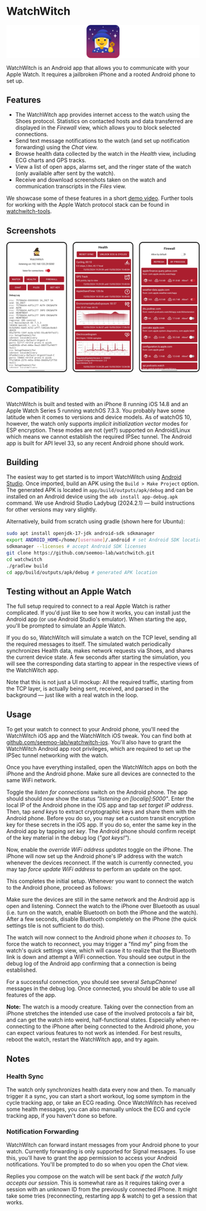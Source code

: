 # WatchWitch

![WatchWitch icon](img/banner.png)

WatchWitch is an Android app that allows you to communicate with your Apple Watch. It requires a jailbroken iPhone and a rooted Android phone to set up. 

## Features

* The WatchWitch app provides internet access to the watch using the Shoes protocol. Statistics on contacted hosts and data transferred are displayed in the *Firewall* view, which allows you to block selected connections.
* Send text message notifications to the watch (and set up notification forwarding) using the *Chat* view.
* Browse health data collected by the watch in the *Health* view, including ECG charts and GPS tracks.
* View a list of open apps, alarms set, and the ringer state of the watch (only available after sent by the watch).
* Receive and download screenshots taken on the watch and communication transcripts in the *Files* view.

We showcase some of these features in a short [demo video](https://www.youtube.com/watch?v=dHz8NHMhtLY). Further tools for working with the Apple Watch protocol stack can be found in [watchwitch-tools](https://github.com/seemoo-lab/watchwitch-tools).

## Screenshots

![Screenshots 1](img/screenshots-1.png)

## Compatibility

WatchWitch is built and tested with an iPhone 8 running iOS 14.8 and an Apple Watch Series 5 running watchOS 7.3.3. You probably have some latitude when it comes to versions and device models. As of watchOS 10, however, the watch only supports _implicit initialization vector_ modes for ESP encryption. These modes are not (yet?) supported on Android/Linux which means we cannot establish the required IPSec tunnel. The Android app is built for API level 33, so any recent Android phone should work.

## Building

The easiest way to get started is to import WatchWitch using [Android Studio](https://developer.android.com/studio). Once imported, build an APK using the `Build > Make Project` option. The generated APK is located in `app/build/outputs/apk/debug` and can be installed on an Android device using the `adb install app-debug.apk` command. We use Android Studio Ladybug (2024.2.1) — build instructions for other versions may vary slightly.

Alternatively, build from scratch using gradle (shown here for Ubuntu):

```bash
sudo apt install openjdk-17-jdk android-sdk sdkmanager
export ANDROID_HOME=/home/[username]/.android # set Android SDK location
sdkmanager --licenses # accept Android SDK licenses
git clone https://github.com/seemoo-lab/watchwitch.git
cd watchwitch
./gradlew build
cd app/build/outputs/apk/debug # generated APK location
```

## Testing without an Apple Watch

The full setup required to connect to a real Apple Watch is rather complicated. If you'd just like to see how it works, you can install just the Android app (or use Android Studio's emulator). When starting the app, you'll be prompted to simulate an Apple Watch.  

If you do so, WatchWitch will simulate a watch on the TCP level, sending all the required messages to itself. The simulated watch periodically synchronizes Health data, makes network requests via Shoes, and shares the current device state. A few seconds after starting the simulation, you will see the corresponding data starting to appear in the respective views of the WatchWitch app.

Note that this is not just a UI mockup: All the required traffic, starting from the TCP layer, is actually being sent, received, and parsed in the background — just like with a real watch in the loop.

## Usage

To get your watch to connect to your Android phone, you'll need the WatchWitch iOS app and the WatchWitch iOS tweak. You can find both at [github.com/seemoo-lab/watchwitch-ios](https://github.com/seemoo-lab/watchwitch-ios). You'll also have to grant the WatchWitch Android app root privileges, which are required to set up the IPSec tunnel networking with the watch.

Once you have everything installed, open the WatchWitch apps on both the iPhone and the Android phone. Make sure all devices are connected to the same WiFi network.

Toggle the *listen for connections* switch on the Android phone. The app should should now show the status *"listening on [localip]:5000"*. Enter the local IP of the Android phone in the iOS app and tap *set target IP address*. Then, tap *send keys* to extract cryptographic keys and share them with the Android phone. Before you do so, you may set a custom transit encryption key for these secrets in the iOS app. If you do so, enter the same key in the Android app by tapping *set key*. The Android phone should confirm receipt of the key material in the debug log (*"got keys!"*).

Now, enable the *override WiFi address updates* toggle on the iPhone. The iPhone will now set up the Android phone's IP address with the watch whenever the devices reconnect. If the watch is currently connected, you may tap *force update WiFi address* to perform an update on the spot.

This completes the initial setup. Whenever you want to connect the watch to the Android phone, proceed as follows:

Make sure the devices are still in the same network and the Android app is open and listening. Connect the watch to the iPhone over Bluetooth as usual (i.e. turn on the watch, enable Bluetooth on both the iPhone and the watch). After a few seconds, disable Bluetooth completely on the iPhone (the quick settings tile is not sufficient to do this).

The watch will now connect to the Android phone *when it chooses to*. To force the watch to reconnect, you may trigger a "find my" ping from the watch's quick settings view, which will cause it to realize that the Bluetooth link is down and attempt a WiFi connection. You should see output in the debug log of the Android app confirming that a connection is being established.

For a successful connection, you should see several *SetupChannel* messages in the debug log. Once connected, you should be able to use all features of the app.

**Note:** The watch is a moody creature. Taking over the connection from an iPhone stretches the intended use case of the involved protocols a fair bit, and can get the watch into weird, half-functional states. Especially when re-connecting to the iPhone after being connected to the Android phone, you can expect various features to not work as intended. For best results, reboot the watch, restart the WatchWitch app, and try again.

## Notes

### Health Sync

The watch only synchronizes health data every now and then. To manually trigger it a sync, you can start a short workout, log some symptom in the cycle tracking app, or take an ECG reading. Once WatchWitch has received some health messages, you can also manually unlock the ECG and cycle tracking app, if you haven't done so before.

### Notification Forwarding

WatchWitch can forward instant messages from your Android phone to your watch. Currently forwarding is only supported for Signal messages. To use this, you'll have to grant the app permission to access your Android notifications. You'll be prompted to do so when you open the *Chat* view. 

Replies you compose on the watch will be sent back *if the watch fully accepts our session*. This is somewhat rare as it requires taking over a session with an unknown ID from the previously connected iPhone. It might take some tries (reconnecting, restarting app & watch) to get a session that works.